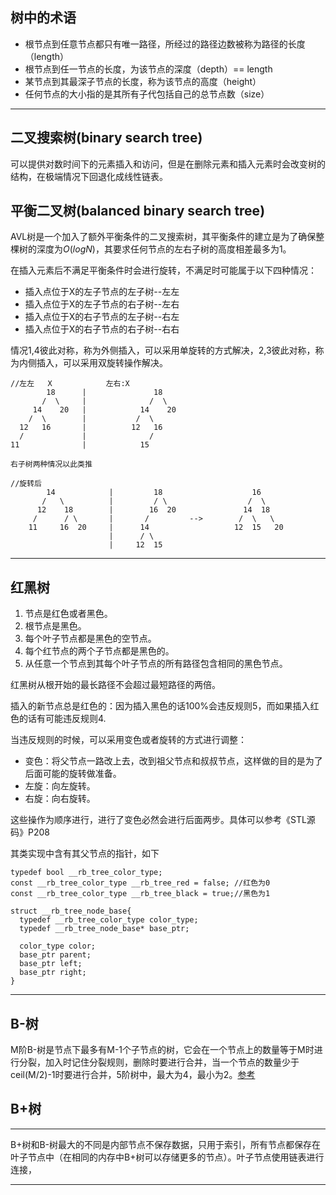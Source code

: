 ## 树中的术语
- 根节点到任意节点都只有唯一路径，所经过的路径边数被称为路径的长度（length）
- 根节点到任一节点的长度，为该节点的深度（depth）== length
- 某节点到其最深子节点的长度，称为该节点的高度（height）
- 任何节点的大小指的是其所有子代包括自己的总节点数（size）

---

## 二叉搜索树(binary search tree)
可以提供对数时间下的元素插入和访问，但是在删除元素和插入元素时会改变树的结构，在极端情况下回退化成线性链表。


## 平衡二叉树(balanced binary search tree)
AVL树是一个加入了额外平衡条件的二叉搜索树，其平衡条件的建立是为了确保整棵树的深度为$O(logN)$，其要求任何节点的左右子树的高度相差最多为1。

在插入元素后不满足平衡条件时会进行旋转，不满足时可能属于以下四种情况：
- 插入点位于X的左子节点的左子树--左左
- 插入点位于X的左子节点的右子树--左右
- 插入点位于X的右子节点的左子树--右左
- 插入点位于X的右子节点的右子树--右右

情况1,4彼此对称，称为外侧插入，可以采用单旋转的方式解决，2,3彼此对称，称为内侧插入，可以采用双旋转操作解决。
```
//左左   X            左右:X
        18      |               18
       /  \     |              /  \
     14    20   |            14    20
    /  \        |           /  \
  12   16       |          12   16
  /             |              /
11              |            15

右子树两种情况以此类推

//旋转后                                 
        14            |         18                    16
       /   \          |         / \                  /  \
      12    18        |        16  20               14  18
     /      / \       |       /         -->        /  \   \
    11     16  20     |      14                   12  15   20
                      |      / \
                      |     12  15

```


---


## 红黑树
1. 节点是红色或者黑色。
2. 根节点是黑色。
3. 每个叶子节点都是黑色的空节点。
4. 每个红节点的两个子节点都是黑色的。
5. 从任意一个节点到其每个叶子节点的所有路径包含相同的黑色节点。

红黑树从根开始的最长路径不会超过最短路径的两倍。

插入的新节点总是红色的：因为插入黑色的话100%会违反规则5，而如果插入红色的话有可能违反规则4.

当违反规则的时候，可以采用变色或者旋转的方式进行调整：
- 变色：将父节点一路改上去，改到祖父节点和叔叔节点，这样做的目的是为了后面可能的旋转做准备。
- 左旋：向左旋转。
- 右旋：向右旋转。

这些操作为顺序进行，进行了变色必然会进行后面两步。具体可以参考《STL源码》P208

其类实现中含有其父节点的指针，如下
```
typedef bool __rb_tree_color_type;
const __rb_tree_color_type __rb_tree_red = false; //红色为0
const __rb_tree_color_type __rb_tree_black = true;//黑色为1

struct __rb_tree_node_base{
  typedef __rb_tree_color_type color_type;
  typedef __rb_tree_node_base* base_ptr;

  color_type color;
  base_ptr parent;
  base_ptr left;
  base_ptr right;
}

```



---
## B-树
M阶B-树是节点下最多有M-1个子节点的树，它会在一个节点上的数量等于M时进行分裂，加入时记住分裂规则，删除时要进行合并，当一个节点的数量少于ceil(M/2)-1时要进行合并，5阶树中，最大为4，最小为2。[参考](https://www.cnblogs.com/nullzx/p/8729425.html)

## B+树

---

B+树和B-树最大的不同是内部节点不保存数据，只用于索引，所有节点都保存在叶子节点中（在相同的内存中B+树可以存储更多的节点）。叶子节点使用链表进行连接，

---
